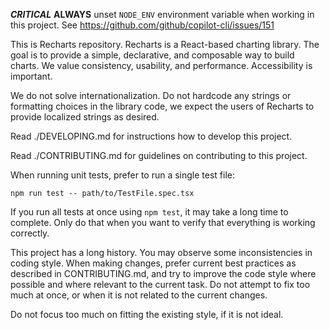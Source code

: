 ***CRITICAL*** **ALWAYS** unset `NODE_ENV` environment variable when working in this project. See https://github.com/github/copilot-cli/issues/151

This is Recharts repository. Recharts is a React-based charting library.
The goal is to provide a simple, declarative, and composable way to build charts.
We value consistency, usability, and performance. Accessibility is important.

We do not solve internationalization. Do not hardcode any strings or formatting choices in the library code,
we expect the users of Recharts to provide localized strings as desired.

Read ./DEVELOPING.md for instructions how to develop this project.

Read ./CONTRIBUTING.md for guidelines on contributing to this project.

When running unit tests, prefer to run a single test file:

```shell
npm run test -- path/to/TestFile.spec.tsx
```

If you run all tests at once using `npm test`, it may take a long time to complete.
Only do that when you want to verify that everything is working correctly.

This project has a long history. You may observe some inconsistencies in coding style.
When making changes, prefer current best practices as described in CONTRIBUTING.md,
and try to improve the code style where possible and where relevant to the current task.
Do not attempt to fix too much at once, or when it is not related to the current changes.

Do not focus too much on fitting the existing style, if it is not ideal.
